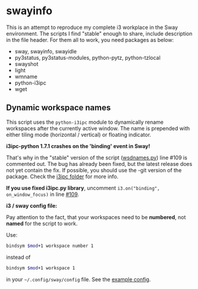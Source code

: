 # swayinfo
This is an attempt to reproduce my complete i3 workplace in the Sway environment. The scripts I find "stable" enough
to share, include description in the file header. For them all to work, you need packages as below:

- sway, swayinfo, swayidle
- py3status, py3status-modules, python-pytz, python-tzlocal
- swayshot
- light
- wmname
- python-i3ipc
- wget

## Dynamic workspace names

This script uses the `python-i3ipc` module to dynamically rename workspaces after the currently active window. 
The name is prepended with either tiling mode (horizontal / vertical) or floating indicator.

**i3ipc-python 1.7.1 crashes on the 'binding' event in Sway!**

That's why in the "stable" version of the script ([wsdnames.py](https://github.com/nwg-piotr/swayinfo/blob/master/wsdnames.py)) 
line #109 is commented out. The bug has already been fixed, 
but the latest release does not yet contain the fix. If possible, you should use the -git version of the package.
Check the [i3ipc folder](https://github.com/nwg-piotr/swayinfo/tree/master/i3ipc) for more info.

**If you use fixed i3ipc.py library**, uncomment `i3.on("binding", on_window_focus)` 
in line [#109](https://github.com/nwg-piotr/swayinfo/blob/51d0cf5deaa770c6a6e77fa8f84c2b3880985ad1/wsdnames.py#L109).

**i3 / sway config file:**

Pay attention to the fact, that your workspaces need to be **numbered**, not **named** for the script to work. 

Use:

```bash
bindsym $mod+1 workspace number 1
```

instead of 

```bash
bindsym $mod+1 workspace 1
```

in your `~/.config/sway/config` file. See the [example config](https://github.com/nwg-piotr/swayinfo/blob/master/config/sway/config).